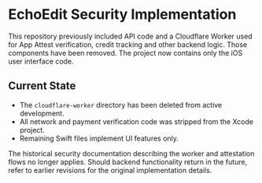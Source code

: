 # EchoEdit Security Implementation

This repository previously included API code and a Cloudflare Worker used for App Attest verification, credit tracking and other backend logic. Those components have been removed. The project now contains only the iOS user interface code.

## Current State

- The `cloudflare-worker` directory has been deleted from active development.
- All network and payment verification code was stripped from the Xcode project.
- Remaining Swift files implement UI features only.

The historical security documentation describing the worker and attestation flows no longer applies. Should backend functionality return in the future, refer to earlier revisions for the original implementation details.
